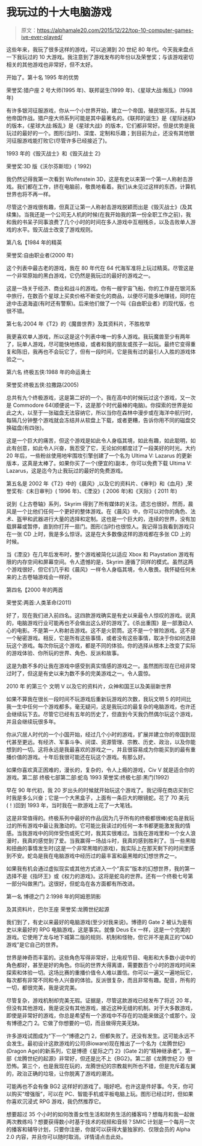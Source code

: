 # 我玩过的十大电脑游戏

> 原文：<https://alphamale20.com/2015/12/22/top-10-computer-games-ive-ever-played/>

这些年来，我玩了很多这样的游戏，可以追溯到 20 世纪 80 年代。今天我来盘点一下我玩过的 10 大游戏。我注意到了游戏发布的年份以及荣誉奖；与该游戏密切相关的其他游戏也非常好，但不太好。

开始了。第十名
1995 年的优势

荣誉奖:猎户座 2 号大师(1995 年)、联邦诞生(1999 年)、《星球大战:叛乱》(1998 年)

有许多银河征服游戏，你从一个小世界开始，建立一个帝国，殖民银河系，并与其他帝国作战。猎户座大师系列可能是其中最著名的。《联邦的诞生》是《星际迷航》的版本，《星球大战:叛乱》是《星球大战》的版本，它们都非常好。但是优势是我玩过的最好的一个。图形(当时)、深度、定制和乐趣；到目前为止，还没有其他银河征服游戏能打败它(尽管许多已经接近了)。

1993 年的《毁灭战士》和《毁灭战士 2》

荣誉奖:3D 版《沃尔芬斯坦》( 1992)

我仍然记得我第一次看到 Wolfenstein 3D，这是有史以来第一个第一人称射击游戏。我们都在工作，挤在电脑前，敬畏地看着。我们从未见过这样的东西，计算机世界也将不再一样。

尽管这个游戏很有趣，但真正让第一人称射击游戏脱颖而出是《毁灭战士》(及其续集)。当我还是一个公司无人机的时候(在我开始我的第一份全职工作之前)，我和我的书呆子同事浪费了几个小时的时间在多人游戏中互相残杀，以及击败单人游戏的水平。毁灭战士改变了游戏规则。

第八名【1984 年的精英

荣誉奖:自由职业者(2000 年)

这个列表中最古老的游戏，我在 80 年代在 64 代海军准将上玩过精英。尽管这是一个非常原始的黑白游戏，它仍然是我玩过的最好的游戏之一。

这是一场关于经济、商业和战斗的游戏。你有一艘宇宙飞船，你的工作是在银河系中旅行，在数百个星球上买卖价格不断变化的商品，以便尽可能多地赚钱，同时在途中击退海盗(有时还有警察)。后来他们做了一个叫《自由职业者》的现代版，也很不错。

第七名:2004 年《T2》的《魔兽世界》及其资料片，不胜枚举

我更喜欢单人游戏，所以这是这个列表中唯一的多人游戏。我玩魔兽至少有两年了，玩单人游戏，尽可能快地练级，或者和我的朋友或孩子一起玩。最终它变得重复和陈旧，我再也不会玩它了，但有一段时间，它是我有过的最引人入胜的游戏体验之一。

第六名
终极五侠:1988 年的命运勇士

荣誉奖:终极五侠:拉撒路(2005)

总共有九个终极游戏，这是第二好的一个。我在高中的时候玩过这个游戏，又一次是 Commodore 64(顺便说一下，这是那个时代最棒的电脑)。你探索的世界是如此之大，以至于一张磁盘无法容纳它，所以当你在森林中漫步或在海洋中航行时，每隔几分钟整个游戏就会冻结并从软盘上下载，或者更糟，告诉你用不同的磁盘交换磁盘(有四张)。

这是一个巨大的痛苦，但这个游戏是如此令人身临其境，如此有趣，如此聪明，如此有创意，如此令人兴奋，我忍受了它，无论如何都度过了一段美好的时光。大约 20 年后，一些粉丝使用地牢围攻引擎创建了一个名为 Ultima V: Lazarus 的更新版本，这真是太棒了。如果你买了一个(便宜的)副本，你可以免费下载 Ultima V: Lazarus，这是迄今为止我玩过的最好的免费游戏。

第五名是 2002 年《T2》中的《晨风》,以及它的资料片、《审判》和《血月》,荣誉奖有:《末日审判》( 1996 年)、《湮没》( 2006 年)和《天际》( 2011 年)

说到《上古卷轴》系列，Skyrim 得到了所有媒体的关注。遗忘也很好。然而，晨风是一个比他们任何一个更好的整体游戏。在《晨风》中，你可以对你的角色、法术、盔甲和武器进行大量的选择和定制。这也是一个巨大的，连续的世界，没有加载屏幕或暂停，直到你打开一扇门。图形(当时)也很惊人。我记得当我看到游戏只在一张 CD 上时，我是多么惊讶。这是在大多数像这样的游戏都在多张 CD 上的时候。

当《湮没》在几年后发布时，整个游戏被简化以适应 Xbox 和 Playstation 游戏有限的内存空间和屏幕空间。令人遗憾的是，Skyrim 遵循了同样的模式。虽然这两个游戏很好，但它们几乎和《晨风》一样令人身临其境，令人敬畏。我怀疑任何未来的上古卷轴游戏会一样好。

第四名【2000 年的两首

荣誉奖:两首:人类革命(2011)

好了，现在我们进入前四名。这四款游戏确实是有史以来最令人惊叹的游戏。说真的，电脑游戏行业可能再也不会做出这么好的游戏了。《杀出重围》是一部激动人心的电影。不是第一人称射击游戏。这不是火箭筒。这不是一个冒险游戏。这不是一个秘密游戏。相反，它是所有这些事情，或者没有这些事情，取决于你如何选择玩这个游戏。每次你玩这个游戏，都是不同的体验。你的选择从根本上改变了实际的游戏体验、你所玩的世界、角色、反派和故事。

这是为数不多的让我在游戏中感受到真实情感的游戏之一。虽然图形现在已经非常过时了，但这是有史以来为数不多的完美游戏之一。令人震惊。

2010 年
的第三个
文明 V
以及它的资料片，众神和国王以及美丽新世界

如果不算我在很长一段时间不玩游戏后重新玩游戏的次数，我玩文明 5 的时间比我一生中任何一个游戏都多。毫无疑问，这是我玩过的最复杂的电脑游戏，也许还会继续玩下去。尽管它已经有五年的历史了，但直到今天我仍然偶尔玩这个游戏，并且会继续玩很多年。

你从穴居人时代的一个小国开始，经过几个小时的游戏，扩展并建立你的帝国到现代甚至更远。有经济、军事斗争、间谍、资源管理、宗教、历史、政治，以及你能想到的一切。这将永远是我最喜欢的游戏之一，并且很容易成为你能买到的最有重播价值的游戏。十年后我很可能还在玩这个游戏。有那么好。

如果你喜欢真正困难的，漫长的，复杂的，令人上瘾的游戏，Civ V 就是适合你的游戏。第二部
终极七部第二部:蛇岛
1993
荣誉奖:终极七部:黑门(1992)

早在 90 年代初，我 20 岁出头的时候就开始玩这个游戏了。我记得在商店买到它时我是多么兴奋；它是一个大黑盒子，上面有一条巨大的眼镜蛇。花了 70 美元(！)回到 1993 年，当时我在一款游戏上花了一大笔钱。

这是非常值得的。终极系列中最好的作品(因为几乎所有的终极都很棒)蛇岛是我玩过的所有游戏中最让我激动的。它可能比我读过的任何一本书都更能激发我的情感。当我游戏中的同伴受伤或死亡时，我其实很难过。当我在游戏里和一个女人浪漫时，我真的感觉到了爱。当我赢得一场战斗时，我真的感到胜利了。当一些黑暗和扭曲的事情发生时(这是一个非常黑暗的游戏)，我实际上在那天剩下的时间里感到不安。蛇岛是我在电脑游戏中经历过的最丰富和最黑暗的幻想世界之一。

如果我有机会通过虚拟现实或其他方式进入一个“真实”版本的幻想世界，我的第一选择不是《指环王》或《权力的游戏》。这将是蛇岛的世界。还有一个终极七号第一部分叫做黑门。这很好，但蛇岛在各方面都有所改进。

第一名
博德之门 2:1998 年的阿姆恩阴影

及其资料片，巴尔王座
荣誉奖:龙腾世纪起源

我们到了，有史以来最好的电脑游戏(至少对我来说)。博德的 Gate 2 被认为是有史以来最好的 RPG 电脑游戏，这是事实。就像 Deus Ex 一样，这是一个完美的游戏。它使用了龙与地下城第二版的规则、机制和怪物，但它并不是真正的“D&D 游戏”是它自己的世界。

世界是神奇而丰富的。这些角色写得非常好，比电视节目、电影和大多数小说中的角色都好，甚至是好的角色。你玩的世界大得离谱，需要数百个小时的游戏时间来探索和体验一切。这场比赛的重播价值令人难以置信。你可以一遍又一遍地玩它，每次都有非常不同和令人兴奋的体验。反派很复杂，而且非常有趣。配音，所有的一切，都很完美，我是说完美。

尽管复杂，游戏机制却完美无瑕。证据是，尽管这款游戏已经发布了将近 20 年，但没有其他游戏，我是说没有其他游戏，接近这种无缝的机制。对于大多数游戏，即使是非常好的游戏，你总是希望有一个游戏中不存在的功能来做这个或那个。没有博德之门 2。它做了你想要的一切，而且做得完美无缺。

许多游戏试图成为“下一个”博德之门 2，但都失败了。还没有发生。这可能永远不会发生。最初设计这款游戏的公司(Bioware)现在推出了一个名为《龙腾世纪》(Dragon Age)的新系列，它是博德《星际之门 2》(Gate 2)的“精神继承者”。第一部《龙腾世纪的起源》非常好，但还是比不上《BG2》。第二部《龙腾世纪 2》很恐怖。第三个，也是我现在玩的，龙腾世纪的宗教裁判所也不错，但是充斥着左翼的，政治正确的垃圾，让你脱离了游戏的潮流。

可能再也不会有像 BG2 这样好的游戏了。哦好吧。也许这是件好事。今天，你可以购买“增强版”，可以在 PC、智能手机或平板电脑上玩。图形已经过时，但如果你喜欢沉浸式 RPG 游戏，我仍然推荐它。

想要超过 35 个小时的如何改善女性生活和财务生活的播客吗？想每月和我一起做两次教练吗？想要获得数小时基于技术的视频和音频？SMIC 计划是一个每月一次的播客和辅导计划，只要你注册，你就可以获得大量独家的、仅限会员的 Alpha 2.0 内容，并且你可以随时取消。详情请点击此处。